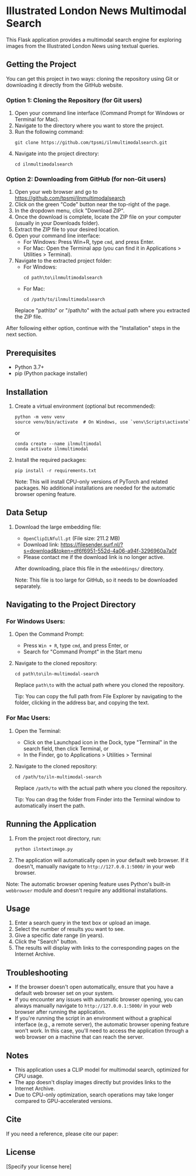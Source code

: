 # Illustrated London News Multimodal Search

This Flask application provides a multimodal search engine for exploring images from the Illustrated London News using textual queries.

## Getting the Project

You can get this project in two ways: cloning the repository using Git or downloading it directly from the GitHub website.

### Option 1: Cloning the Repository (for Git users)

1. Open your command line interface (Command Prompt for Windows or Terminal for Mac).
2. Navigate to the directory where you want to store the project.
3. Run the following command:
   ```
   git clone https://github.com/tpsmi/ilnmultimodalsearch.git
   ```
4. Navigate into the project directory:
   ```
   cd ilnmultimodalsearch
   ```

### Option 2: Downloading from GitHub (for non-Git users)

1. Open your web browser and go to https://github.com/tpsmi/ilnmultimodalsearch
2. Click on the green "Code" button near the top-right of the page.
3. In the dropdown menu, click "Download ZIP".
4. Once the download is complete, locate the ZIP file on your computer (usually in your Downloads folder).
5. Extract the ZIP file to your desired location.
6. Open your command line interface:
   - For Windows: Press Win+R, type `cmd`, and press Enter.
   - For Mac: Open the Terminal app (you can find it in Applications > Utilities > Terminal).
7. Navigate to the extracted project folder:
   - For Windows: 
     ```
     cd path\to\ilnmultimodalsearch
     ```
   - For Mac:
     ```
     cd /path/to/ilnmultimodalsearch
     ```
   Replace "path\to" or "/path/to" with the actual path where you extracted the ZIP file.

After following either option, continue with the "Installation" steps in the next section.

## Prerequisites

- Python 3.7+
- pip (Python package installer)

## Installation

1. Create a virtual environment (optional but recommended):
   ```
   python -m venv venv
   source venv/bin/activate  # On Windows, use `venv\Scripts\activate`
   ```
   or
   ```
   conda create --name ilnmultimodal
   conda activate ilnmultimodal
   ```

3. Install the required packages:
   ```
   pip install -r requirements.txt
   ```

   Note: This will install CPU-only versions of PyTorch and related packages. No additional installations are needed for the automatic browser opening feature.

## Data Setup

1. Download the large embedding file:
   - `OpenClipILNfull.pt` (File size: 211.2 MB)
   - Download link: https://filesender.surf.nl/?s=download&token=df6f6951-552d-4a06-a94f-3296960a7a0f
   - Please contact me if the download link is no longer active. 

   After downloading, place this file in the `embeddings/` directory.

   Note: This file is too large for GitHub, so it needs to be downloaded separately.

## Navigating to the Project Directory

### For Windows Users:

1. Open the Command Prompt:
   - Press `Win + R`, type `cmd`, and press Enter, or
   - Search for "Command Prompt" in the Start menu

2. Navigate to the cloned repository:
   ```
   cd path\to\iln-multimodal-search
   ```
   Replace `path\to` with the actual path where you cloned the repository.

   Tip: You can copy the full path from File Explorer by navigating to the folder, clicking in the address bar, and copying the text.

### For Mac Users:

1. Open the Terminal:
   - Click on the Launchpad icon in the Dock, type "Terminal" in the search field, then click Terminal, or
   - In the Finder, go to Applications > Utilities > Terminal

2. Navigate to the cloned repository:
   ```
   cd /path/to/iln-multimodal-search
   ```
   Replace `/path/to` with the actual path where you cloned the repository.

   Tip: You can drag the folder from Finder into the Terminal window to automatically insert the path.

## Running the Application

1. From the project root directory, run:
   ```
   python ilntextimage.py
   ```

2. The application will automatically open in your default web browser. If it doesn't, manually navigate to `http://127.0.0.1:5000/` in your web browser.

Note: The automatic browser opening feature uses Python's built-in `webbrowser` module and doesn't require any additional installations.

## Usage

1. Enter a search query in the text box or upload an image. 
2. Select the number of results you want to see.
3. Give a specific date range (in years).
4. Click the "Search" button.
5. The results will display with links to the corresponding pages on the Internet Archive.

## Troubleshooting

- If the browser doesn't open automatically, ensure that you have a default web browser set on your system.
- If you encounter any issues with automatic browser opening, you can always manually navigate to `http://127.0.0.1:5000/` in your web browser after running the application.
- If you're running the script in an environment without a graphical interface (e.g., a remote server), the automatic browser opening feature won't work. In this case, you'll need to access the application through a web browser on a machine that can reach the server.

## Notes

- This application uses a CLIP model for multimodal search, optimized for CPU usage.
- The app doesn't display images directly but provides links to the Internet Archive.
- Due to CPU-only optimization, search operations may take longer compared to GPU-accelerated versions.

## Cite

If you need a reference, please cite our paper: 

## License

[Specify your license here]

